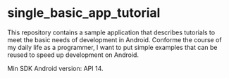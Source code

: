 single_basic_app_tutorial
=========================

This repository contains a sample application that describes tutorials to meet the basic needs of development in Android.
Conforme the course of my daily life as a programmer, I want to put simple examples that can be reused to speed up development on Android.

Min SDK Android version: API 14.
